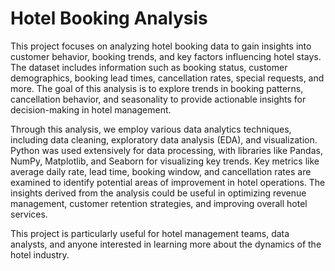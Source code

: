 # Hotel Booking Analysis

This project focuses on analyzing hotel booking data to gain insights into customer behavior, booking trends, and key factors influencing hotel stays. The dataset includes information such as booking status, customer demographics, booking lead times, cancellation rates, special requests, and more. The goal of this analysis is to explore trends in booking patterns, cancellation behavior, and seasonality to provide actionable insights for decision-making in hotel management.

Through this analysis, we employ various data analytics techniques, including data cleaning, exploratory data analysis (EDA), and visualization. Python was used extensively for data processing, with libraries like Pandas, NumPy, Matplotlib, and Seaborn for visualizing key trends. Key metrics like average daily rate, lead time, booking window, and cancellation rates are examined to identify potential areas of improvement in hotel operations. The insights derived from the analysis could be useful in optimizing revenue management, customer retention strategies, and improving overall hotel services.

This project is particularly useful for hotel management teams, data analysts, and anyone interested in learning more about the dynamics of the hotel industry.
